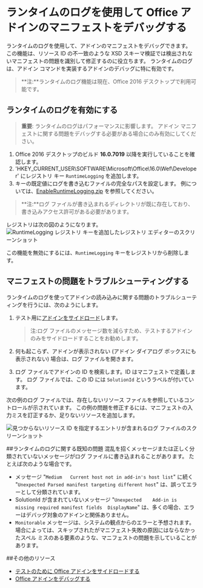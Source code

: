 # ランタイムのログを使用して Office アドインのマニフェストをデバッグする

ランタイムのログを使用して、アドインのマニフェストをデバッグできます。 この機能は、リソース ID の不一致のような XSD スキーマ検証では検出されないマニフェストの問題を識別して修正するのに役立ちます。 ランタイムのログは、アドイン コマンドを実装するアドインのデバッグに特に有効です。  

>**注:**ランタイムのログ機能は現在、Office 2016 デスクトップで利用可能です。

## ランタイムのログを有効にする

>**重要**: ランタイムのログはパフォーマンスに影響します。 アドイン マニフェストに関する問題をデバッグする必要がある場合にのみ有効にしてください。

1. Office 2016 デスクトップのビルド **16.0.7019** 以降を実行していることを確認します。 
2. 'HKEY_CURRENT_USER\SOFTWARE\Microsoft\Office\16.0\Wef\Developer\' にレジストリ キー `RuntimeLogging` を追加します。 
3. キーの既定値にログを書き込むファイルの完全なパスを設定します。 例については、[EnableRuntimeLogging.zip](RuntimeLogging/EnableRuntimeLogging.zip) を参照してください。 

 > **注:**ログ ファイルが書き込まれるディレクトリが既に存在しており、書き込みアクセス許可がある必要があります。 
 
レジストリは次の図のようになります。
![RuntimeLogging レジストリ キーを追加したレジストリ エディターのスクリーンショット](http://i.imgur.com/Sa9TyI6.png)

この機能を無効にするには、`RuntimeLogging` キーをレジストリから削除します。 

## マニフェストの問題をトラブルシューティングする

ランタイムのログを使ってアドインの読み込みに関する問題のトラブルシューティングを行うには、次のようにします。
 
1. テスト用に[アドインをサイドロード](../testing/sideload-office-add-ins-for-testing.md)します。 

    >注:ログ ファイルのメッセージ数を減らすため、テストするアドインのみをサイドロードすることをお勧めします。
2. 何も起こらず、アドインが表示されない (アドイン ダイアログ ボックスにも表示されない) 場合は、ログ ファイルを開きます。
3. ログ ファイルでアドインの ID を検索します。ID はマニフェストで定義します。 ログ ファイルでは、この ID には `SolutionId` というラベルが付いています。 

次の例のログ ファイルでは、存在しないリソース ファイルを参照しているコントロールが示されています。 この例の問題を修正するには、マニフェストの入力ミスを訂正するか、足りないリソースを追加します。

![見つからないリソース ID を指定するエントリが含まれるログ ファイルのスクリーンショット](http://i.imgur.com/f8bouLA.png) 

##ランタイムのログに関する既知の問題
混乱を招くメッセージまたは正しく分類されていないメッセージがログ ファイルに書き込まれることがあります。 たとえば次のような場合です。

- メッセージ "`Medium   Current host not in add-in's host list`" に続く "`Unexpected Parsed manifest targeting different host`" は、誤ってエラーとして分類されています。
- SolutionId が含まれていないメッセージ "`Unexpected    Add-in is missing required manifest fields  DisplayName`" は、多くの場合、エラーはデバッグ対象のアドインと関係ありません。 
- `Monitorable` メッセージは、システムの観点からのエラーと予想されます。 場合によっては、スキップされたがマニフェスト失敗の原因にはならなかったスペル ミスのある要素のような、マニフェストの問題を示していることがあります。 

##その他のリソース

- [テストのために Office アドインをサイドロードする](../testing/sideload-office-add-ins-for-testing.md)
- [Office アドインをデバッグする](../testing/debug-add-ins-using-f12-developer-tools-on-windows-10.md)
